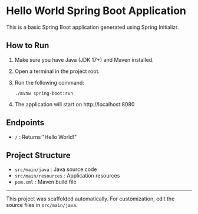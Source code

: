 # Hello World Spring Boot Application

This is a basic Spring Boot application generated using Spring Initializr.

## How to Run

1. Make sure you have Java (JDK 17+) and Maven installed.
2. Open a terminal in the project root.
3. Run the following command:
   
   ```pwsh
   ./mvnw spring-boot:run
   ```

4. The application will start on http://localhost:8080

## Endpoints

- `/` : Returns "Hello World!"

## Project Structure
- `src/main/java` : Java source code
- `src/main/resources` : Application resources
- `pom.xml` : Maven build file

---
This project was scaffolded automatically. For customization, edit the source files in `src/main/java`.
